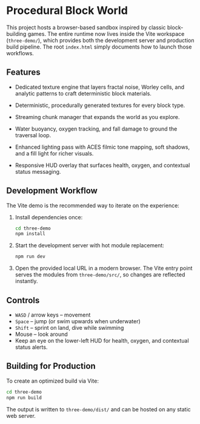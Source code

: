 # Procedural Block World

This project hosts a browser-based sandbox inspired by classic block-building games. The entire runtime now lives inside the Vite workspace (`three-demo/`), which provides both the development server and production build pipeline. The root `index.html` simply documents how to launch those workflows.

## Features

- Dedicated texture engine that layers fractal noise, Worley cells, and analytic patterns to craft deterministic block materials.
- Deterministic, procedurally generated textures for every block type.

- Streaming chunk manager that expands the world as you explore.
- Water buoyancy, oxygen tracking, and fall damage to ground the traversal loop.
- Enhanced lighting pass with ACES filmic tone mapping, soft shadows, and a fill light for richer visuals.
- Responsive HUD overlay that surfaces health, oxygen, and contextual status messaging.

## Development Workflow
The Vite demo is the recommended way to iterate on the experience:

1. Install dependencies once:
   ```bash
   cd three-demo
   npm install
   ```
2. Start the development server with hot module replacement:
   ```bash
   npm run dev
   ```
3. Open the provided local URL in a modern browser. The Vite entry point serves the modules from `three-demo/src/`, so changes are reflected instantly.

## Controls
- `WASD` / arrow keys – movement
- `Space` – jump (or swim upwards when underwater)
- `Shift` – sprint on land, dive while swimming
- Mouse – look around
- Keep an eye on the lower-left HUD for health, oxygen, and contextual status alerts.

## Building for Production
To create an optimized build via Vite:

```bash
cd three-demo
npm run build
```

The output is written to `three-demo/dist/` and can be hosted on any static web server.
